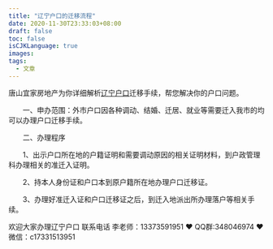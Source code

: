 ```yaml
---
title: "辽宁户口的迁移流程"
date: 2020-11-30T23:33:03+08:00
draft: false
toc: false
isCJKLanguage: true
images:
tags: 
  - 文章
---
```




唐山宜家房地产为你详细解析[辽宁户口](https://www.lnfch.com/)迁移手续，帮您解决你的户口问题。

　　一、申办范围：外市户口因各种调动、结婚、迁居、就业等需要迁入我市的均可以办理户口迁移手续。

　　二、办理程序

　　1、出示户口所在地的户籍证明和需要调动原因的相关证明材料，到户政管理科办理相关的准迁入证明。

　　2、持本人身份证和户口本到原户籍所在地办理户口迁移证。

　　3、办理好准迁入证和户口迁移证之后，到迁入地派出所办理落户等相关手续。

欢迎大家办理辽宁户口 联系电话 李老师：13373591951 ❤️ QQ群:348046974 ❤️ 微信：c17331513951 

